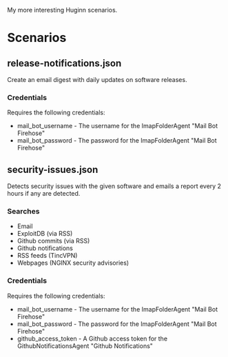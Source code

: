 My more interesting Huginn scenarios.

# Scenarios

## release-notifications.json

Create an email digest with daily updates on software releases.

### Credentials
Requires the following credentials:

* mail_bot_username - The username for the ImapFolderAgent "Mail Bot Firehose"
* mail_bot_password - The password for the ImapFolderAgent "Mail Bot Firehose"

## security-issues.json
Detects security issues with the given software and emails a report every 2 hours if any are detected.

### Searches
- Email
- ExploitDB (via RSS)
- Github commits (via RSS)
- Github notifications
- RSS feeds (TincVPN)
- Webpages (NGINX security advisories)

### Credentials
Requires the following credentials:

* mail_bot_username - The username for the ImapFolderAgent "Mail Bot Firehose"
* mail_bot_password - The password for the ImapFolderAgent "Mail Bot Firehose"
* github_access_token - A Github access token for the GithubNotificationsAgent "Github Notifications"
